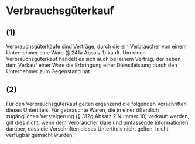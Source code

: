 # Verbrauchsgüterkauf



## (1)

 Verbrauchsgüterkäufe sind Verträge, durch die ein Verbraucher von einem Unternehmer eine Ware (§ 241a Absatz 1) kauft. Um einen Verbrauchsgüterkauf handelt es sich auch bei einem Vertrag, der neben dem Verkauf einer Ware die Erbringung einer Dienstleistung durch den Unternehmer zum Gegenstand hat.

## (2)

 Für den Verbrauchsgüterkauf gelten ergänzend die folgenden Vorschriften dieses Untertitels. Für gebrauchte Waren, die in einer öffentlich zugänglichen Versteigerung (§ 312g Absatz 2 Nummer 10) verkauft werden, gilt dies nicht, wenn dem Verbraucher klare und umfassende Informationen darüber, dass die Vorschriften dieses Untertitels nicht gelten, leicht verfügbar gemacht wurden. 

